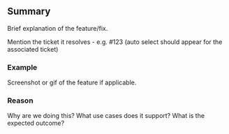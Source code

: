 ## Summary

Brief explanation of the feature/fix.

Mention the ticket it resolves - e.g. #123 (auto select should appear for the associated ticket)

### Example

Screenshot or gif of the feature if applicable.

### Reason

Why are we doing this? What use cases does it support? What is the expected outcome?
